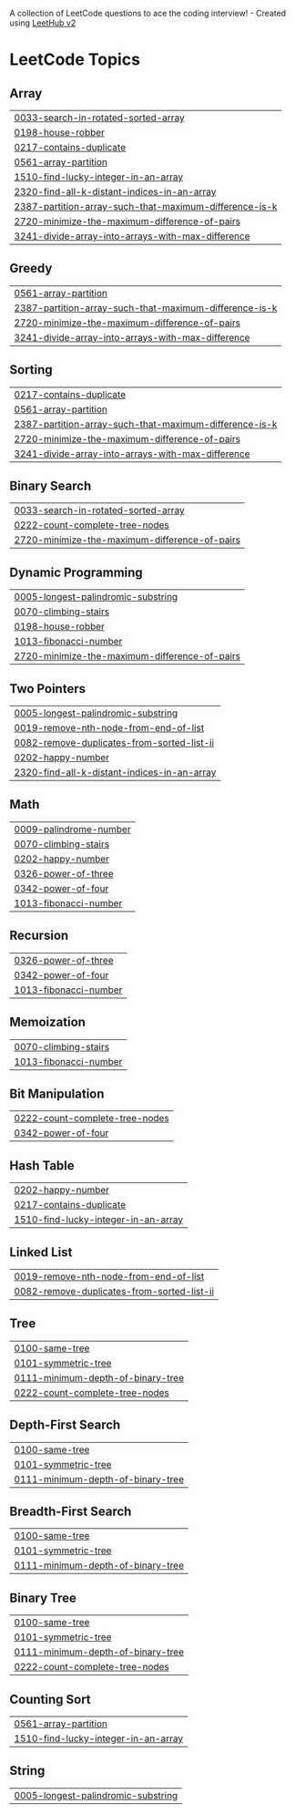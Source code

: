 A collection of LeetCode questions to ace the coding interview! - Created using [LeetHub v2](https://github.com/arunbhardwaj/LeetHub-2.0)
<!---LeetCode Topics Start-->
# LeetCode Topics
## Array
|  |
| ------- |
| [0033-search-in-rotated-sorted-array](https://github.com/Rishabh040/Leetcode_Questions/tree/master/0033-search-in-rotated-sorted-array) |
| [0198-house-robber](https://github.com/Rishabh040/Leetcode_Questions/tree/master/0198-house-robber) |
| [0217-contains-duplicate](https://github.com/Rishabh040/Leetcode_Questions/tree/master/0217-contains-duplicate) |
| [0561-array-partition](https://github.com/Rishabh040/Leetcode_Questions/tree/master/0561-array-partition) |
| [1510-find-lucky-integer-in-an-array](https://github.com/Rishabh040/Leetcode_Questions/tree/master/1510-find-lucky-integer-in-an-array) |
| [2320-find-all-k-distant-indices-in-an-array](https://github.com/Rishabh040/Leetcode_Questions/tree/master/2320-find-all-k-distant-indices-in-an-array) |
| [2387-partition-array-such-that-maximum-difference-is-k](https://github.com/Rishabh040/Leetcode_Questions/tree/master/2387-partition-array-such-that-maximum-difference-is-k) |
| [2720-minimize-the-maximum-difference-of-pairs](https://github.com/Rishabh040/Leetcode_Questions/tree/master/2720-minimize-the-maximum-difference-of-pairs) |
| [3241-divide-array-into-arrays-with-max-difference](https://github.com/Rishabh040/Leetcode_Questions/tree/master/3241-divide-array-into-arrays-with-max-difference) |
## Greedy
|  |
| ------- |
| [0561-array-partition](https://github.com/Rishabh040/Leetcode_Questions/tree/master/0561-array-partition) |
| [2387-partition-array-such-that-maximum-difference-is-k](https://github.com/Rishabh040/Leetcode_Questions/tree/master/2387-partition-array-such-that-maximum-difference-is-k) |
| [2720-minimize-the-maximum-difference-of-pairs](https://github.com/Rishabh040/Leetcode_Questions/tree/master/2720-minimize-the-maximum-difference-of-pairs) |
| [3241-divide-array-into-arrays-with-max-difference](https://github.com/Rishabh040/Leetcode_Questions/tree/master/3241-divide-array-into-arrays-with-max-difference) |
## Sorting
|  |
| ------- |
| [0217-contains-duplicate](https://github.com/Rishabh040/Leetcode_Questions/tree/master/0217-contains-duplicate) |
| [0561-array-partition](https://github.com/Rishabh040/Leetcode_Questions/tree/master/0561-array-partition) |
| [2387-partition-array-such-that-maximum-difference-is-k](https://github.com/Rishabh040/Leetcode_Questions/tree/master/2387-partition-array-such-that-maximum-difference-is-k) |
| [2720-minimize-the-maximum-difference-of-pairs](https://github.com/Rishabh040/Leetcode_Questions/tree/master/2720-minimize-the-maximum-difference-of-pairs) |
| [3241-divide-array-into-arrays-with-max-difference](https://github.com/Rishabh040/Leetcode_Questions/tree/master/3241-divide-array-into-arrays-with-max-difference) |
## Binary Search
|  |
| ------- |
| [0033-search-in-rotated-sorted-array](https://github.com/Rishabh040/Leetcode_Questions/tree/master/0033-search-in-rotated-sorted-array) |
| [0222-count-complete-tree-nodes](https://github.com/Rishabh040/Leetcode_Questions/tree/master/0222-count-complete-tree-nodes) |
| [2720-minimize-the-maximum-difference-of-pairs](https://github.com/Rishabh040/Leetcode_Questions/tree/master/2720-minimize-the-maximum-difference-of-pairs) |
## Dynamic Programming
|  |
| ------- |
| [0005-longest-palindromic-substring](https://github.com/Rishabh040/Leetcode_Questions/tree/master/0005-longest-palindromic-substring) |
| [0070-climbing-stairs](https://github.com/Rishabh040/Leetcode_Questions/tree/master/0070-climbing-stairs) |
| [0198-house-robber](https://github.com/Rishabh040/Leetcode_Questions/tree/master/0198-house-robber) |
| [1013-fibonacci-number](https://github.com/Rishabh040/Leetcode_Questions/tree/master/1013-fibonacci-number) |
| [2720-minimize-the-maximum-difference-of-pairs](https://github.com/Rishabh040/Leetcode_Questions/tree/master/2720-minimize-the-maximum-difference-of-pairs) |
## Two Pointers
|  |
| ------- |
| [0005-longest-palindromic-substring](https://github.com/Rishabh040/Leetcode_Questions/tree/master/0005-longest-palindromic-substring) |
| [0019-remove-nth-node-from-end-of-list](https://github.com/Rishabh040/Leetcode_Questions/tree/master/0019-remove-nth-node-from-end-of-list) |
| [0082-remove-duplicates-from-sorted-list-ii](https://github.com/Rishabh040/Leetcode_Questions/tree/master/0082-remove-duplicates-from-sorted-list-ii) |
| [0202-happy-number](https://github.com/Rishabh040/Leetcode_Questions/tree/master/0202-happy-number) |
| [2320-find-all-k-distant-indices-in-an-array](https://github.com/Rishabh040/Leetcode_Questions/tree/master/2320-find-all-k-distant-indices-in-an-array) |
## Math
|  |
| ------- |
| [0009-palindrome-number](https://github.com/Rishabh040/Leetcode_Questions/tree/master/0009-palindrome-number) |
| [0070-climbing-stairs](https://github.com/Rishabh040/Leetcode_Questions/tree/master/0070-climbing-stairs) |
| [0202-happy-number](https://github.com/Rishabh040/Leetcode_Questions/tree/master/0202-happy-number) |
| [0326-power-of-three](https://github.com/Rishabh040/Leetcode_Questions/tree/master/0326-power-of-three) |
| [0342-power-of-four](https://github.com/Rishabh040/Leetcode_Questions/tree/master/0342-power-of-four) |
| [1013-fibonacci-number](https://github.com/Rishabh040/Leetcode_Questions/tree/master/1013-fibonacci-number) |
## Recursion
|  |
| ------- |
| [0326-power-of-three](https://github.com/Rishabh040/Leetcode_Questions/tree/master/0326-power-of-three) |
| [0342-power-of-four](https://github.com/Rishabh040/Leetcode_Questions/tree/master/0342-power-of-four) |
| [1013-fibonacci-number](https://github.com/Rishabh040/Leetcode_Questions/tree/master/1013-fibonacci-number) |
## Memoization
|  |
| ------- |
| [0070-climbing-stairs](https://github.com/Rishabh040/Leetcode_Questions/tree/master/0070-climbing-stairs) |
| [1013-fibonacci-number](https://github.com/Rishabh040/Leetcode_Questions/tree/master/1013-fibonacci-number) |
## Bit Manipulation
|  |
| ------- |
| [0222-count-complete-tree-nodes](https://github.com/Rishabh040/Leetcode_Questions/tree/master/0222-count-complete-tree-nodes) |
| [0342-power-of-four](https://github.com/Rishabh040/Leetcode_Questions/tree/master/0342-power-of-four) |
## Hash Table
|  |
| ------- |
| [0202-happy-number](https://github.com/Rishabh040/Leetcode_Questions/tree/master/0202-happy-number) |
| [0217-contains-duplicate](https://github.com/Rishabh040/Leetcode_Questions/tree/master/0217-contains-duplicate) |
| [1510-find-lucky-integer-in-an-array](https://github.com/Rishabh040/Leetcode_Questions/tree/master/1510-find-lucky-integer-in-an-array) |
## Linked List
|  |
| ------- |
| [0019-remove-nth-node-from-end-of-list](https://github.com/Rishabh040/Leetcode_Questions/tree/master/0019-remove-nth-node-from-end-of-list) |
| [0082-remove-duplicates-from-sorted-list-ii](https://github.com/Rishabh040/Leetcode_Questions/tree/master/0082-remove-duplicates-from-sorted-list-ii) |
## Tree
|  |
| ------- |
| [0100-same-tree](https://github.com/Rishabh040/Leetcode_Questions/tree/master/0100-same-tree) |
| [0101-symmetric-tree](https://github.com/Rishabh040/Leetcode_Questions/tree/master/0101-symmetric-tree) |
| [0111-minimum-depth-of-binary-tree](https://github.com/Rishabh040/Leetcode_Questions/tree/master/0111-minimum-depth-of-binary-tree) |
| [0222-count-complete-tree-nodes](https://github.com/Rishabh040/Leetcode_Questions/tree/master/0222-count-complete-tree-nodes) |
## Depth-First Search
|  |
| ------- |
| [0100-same-tree](https://github.com/Rishabh040/Leetcode_Questions/tree/master/0100-same-tree) |
| [0101-symmetric-tree](https://github.com/Rishabh040/Leetcode_Questions/tree/master/0101-symmetric-tree) |
| [0111-minimum-depth-of-binary-tree](https://github.com/Rishabh040/Leetcode_Questions/tree/master/0111-minimum-depth-of-binary-tree) |
## Breadth-First Search
|  |
| ------- |
| [0100-same-tree](https://github.com/Rishabh040/Leetcode_Questions/tree/master/0100-same-tree) |
| [0101-symmetric-tree](https://github.com/Rishabh040/Leetcode_Questions/tree/master/0101-symmetric-tree) |
| [0111-minimum-depth-of-binary-tree](https://github.com/Rishabh040/Leetcode_Questions/tree/master/0111-minimum-depth-of-binary-tree) |
## Binary Tree
|  |
| ------- |
| [0100-same-tree](https://github.com/Rishabh040/Leetcode_Questions/tree/master/0100-same-tree) |
| [0101-symmetric-tree](https://github.com/Rishabh040/Leetcode_Questions/tree/master/0101-symmetric-tree) |
| [0111-minimum-depth-of-binary-tree](https://github.com/Rishabh040/Leetcode_Questions/tree/master/0111-minimum-depth-of-binary-tree) |
| [0222-count-complete-tree-nodes](https://github.com/Rishabh040/Leetcode_Questions/tree/master/0222-count-complete-tree-nodes) |
## Counting Sort
|  |
| ------- |
| [0561-array-partition](https://github.com/Rishabh040/Leetcode_Questions/tree/master/0561-array-partition) |
| [1510-find-lucky-integer-in-an-array](https://github.com/Rishabh040/Leetcode_Questions/tree/master/1510-find-lucky-integer-in-an-array) |
## String
|  |
| ------- |
| [0005-longest-palindromic-substring](https://github.com/Rishabh040/Leetcode_Questions/tree/master/0005-longest-palindromic-substring) |
<!---LeetCode Topics End-->